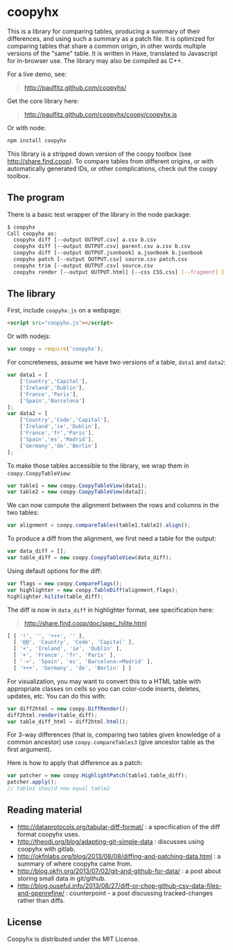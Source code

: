 coopyhx
=======

This is a library for comparing tables, producing a summary of their
differences, and using such a summary as a patch file.  It is
optimized for comparing tables that share a common origin, in other
words multiple versions of the "same" table.  It is written in Haxe,
translated to Javascript for in-browser use.  The library may also be
compiled as C++.

For a live demo, see:
> http://paulfitz.github.com/coopyhx/

Get the core library here:
> http://paulfitz.github.com/coopyhx/coopy/coopyhx.js

Or with node:
````sh
npm install coopyhx
````

This library is a stripped down version of the coopy toolbox (see
http://share.find.coop).  To compare tables from different origins, 
or with automatically generated IDs, or other complications, check out
the coopy toolbox.

The program
-----------

There is a basic test wrapper of the library in the node package:
````sh
$ coopyhx
Call coopyhx as:
  coopyhx diff [--output OUTPUT.csv] a.csv b.csv
  coopyhx diff [--output OUTPUT.csv] parent.csv a.csv b.csv
  coopyhx diff [--output OUTPUT.jsonbook] a.jsonbook b.jsonbook
  coopyhx patch [--output OUTPUT.csv] source.csv patch.csv
  coopyhx trim [--output OUTPUT.csv] source.csv
  coopyhx render [--output OUTPUT.html] [--css CSS.css] [--fragment] [--plain] diff.csv
````

The library
-----------

First, include `coopyhx.js` on a webpage:
```html
<script src="coopyhx.js"></script>
```
Or with nodejs:
```js
var coopy = require('coopyhx');
```

For concreteness, assume we have two versions of a table,
`data1` and `data2`:
```js
var data1 = [
    ['Country','Capital'],
    ['Ireland','Dublin'],
    ['France','Paris'],
    ['Spain','Barcelona']
];
var data2 = [
    ['Country','Code','Capital'],
    ['Ireland','ie','Dublin'],
    ['France','fr','Paris'],
    ['Spain','es','Madrid'],
    ['Germany','de','Berlin']
];
```

To make those tables accessible to the library, we wrap them
in `coopy.CoopyTableView`:
```js
var table1 = new coopy.CoopyTableView(data1);
var table2 = new coopy.CoopyTableView(data2);
```

We can now compute the alignment between the rows and columns
in the two tables:
```js
var alignment = coopy.compareTables(table1,table2).align();
```

To produce a diff from the alignment, we first need a table
for the output:
```js
var data_diff = [];
var table_diff = new coopy.CoopyTableView(data_diff);
```

Using default options for the diff:
```js
var flags = new coopy.CompareFlags();
var highlighter = new coopy.TableDiff(alignment,flags);
highlighter.hilite(table_diff);
```

The diff is now in `data_diff` in highlighter format, see
specification here:
> http://share.find.coop/doc/spec_hilite.html

```js
[ [ '!', '', '+++', '' ],
  [ '@@', 'Country', 'Code', 'Capital' ],
  [ '+', 'Ireland', 'ie', 'Dublin' ],
  [ '+', 'France', 'fr', 'Paris' ],
  [ '->', 'Spain', 'es', 'Barcelona->Madrid' ],
  [ '+++', 'Germany', 'de', 'Berlin' ] ]
```

For visualization, you may want to convert this to a HTML table
with appropriate classes on cells so you can color-code inserts,
deletes, updates, etc.  You can do this with:
```js
var diff2html = new coopy.DiffRender();
diff2html.render(table_diff);
var table_diff_html = diff2html.html();
```

For 3-way differences (that is, comparing two tables given knowledge
of a common ancestor) use `coopy.compareTables3` (give ancestor
table as the first argument).

Here is how to apply that difference as a patch:
```js
var patcher = new coopy.HighlightPatch(table1,table_diff);
patcher.apply();
// table1 should now equal table2
```

Reading material
----------------

 * http://dataprotocols.org/tabular-diff-format/ : a specification of the diff format coopyhx uses.
 * http://theodi.org/blog/adapting-git-simple-data : discusses using coopyhx with gitlab.
 * http://okfnlabs.org/blog/2013/08/08/diffing-and-patching-data.html : a summary of where coopyhx came from.
 * http://blog.okfn.org/2013/07/02/git-and-github-for-data/ : a post about storing small data in git/github.
 * http://blog.ouseful.info/2013/08/27/diff-or-chop-github-csv-data-files-and-openrefine/ : counterpoint - a post discussing tracked-changes rather than diffs.

## License

Coopyhx is distributed under the MIT License.
